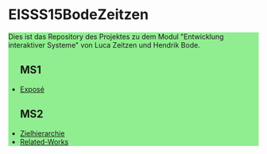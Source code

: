 # EISSS15BodeZeitzen

<div style="background-color:lightgreen;">

Dies ist das Repository des Projektes zu dem Modul "Entwicklung interaktiver Systeme" von Luca Zeitzen und Hendrik Bode.  

<ul>
<h2> MS1 </h2>
<li><a href="https://github.com/Honnigorega/EISSS15BodeZeitzen/blob/master/MS1/Expose_gemeinsames_Lernen.pdf">Exposé</a></li>   </ul>

<ul>
<h2> MS2 </h2>
<li><a href="https://github.com/Honnigorega/EISSS15BodeZeitzen/blob/master/MS2/Zielhierarchie.pdf">Zielhierarchie</a></li>
<li><a href="https://github.com/Honnigorega/EISSS15BodeZeitzen/blob/master/MS2/Related-Works.pdf">Related-Works</a></li>
</ul>

</div>
